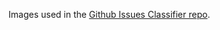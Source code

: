 Images used in the [Github Issues Classifier repo](https://github.com/GiorgosKarantonis/Github-Issues-Classifier). 
